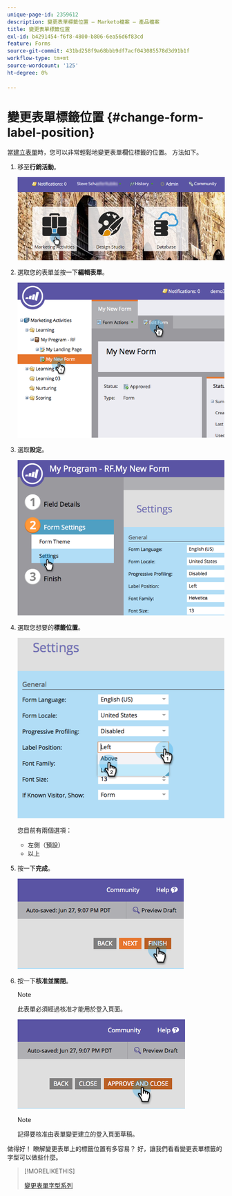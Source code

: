```yaml
---
unique-page-id: 2359612
description: 變更表單標籤位置 — Marketo檔案 — 產品檔案
title: 變更表單標籤位置
exl-id: b4291454-f6f8-4800-b806-6ea56d6f83cd
feature: Forms
source-git-commit: 431bd258f9a68bbb9df7acf043085578d3d91b1f
workflow-type: tm+mt
source-wordcount: '125'
ht-degree: 0%

---
```


# 變更表單標籤位置 {#change-form-label-position}

當[建立表單](/help/marketo/product-docs/demand-generation/forms/creating-a-form/create-a-form.md)時，您可以非常輕鬆地變更表單欄位標籤的位置。 方法如下。

1. 移至&#x200B;**行銷活動**。

   ![](assets/login-marketing-activities-2.png)

1. 選取您的表單並按一下&#x200B;**編輯表單**。

   ![](assets/image2014-9-15-16-3a16-3a9.png)

1. 選取&#x200B;**設定**。

   ![](assets/image2014-9-15-16-3a16-3a26.png)

1. 選取您想要的&#x200B;**標籤位置**。

   ![](assets/image2014-9-15-16-3a16-3a39.png)

   您目前有兩個選項：

   * 左側（預設）
   * 以上

1. 按一下&#x200B;**完成**。

   ![](assets/image2014-9-15-16-3a16-3a49.png)

1. 按一下&#x200B;**核准並關閉**。

   >[!NOTE]
   >
   >此表單必須經過核准才能用於登入頁面。

   ![](assets/image2014-9-15-16-3a17-3a12.png)

   >[!NOTE]
   >
   >記得要核准由表單變更建立的登入頁面草稿。

做得好！ 瞭解變更表單上的標籤位置有多容易？ 好，讓我們看看變更表單標籤的字型可以做些什麼。

>[!MORELIKETHIS]
>
>[變更表單字型系列](/help/marketo/product-docs/demand-generation/forms/form-design/change-the-form-font-family.md)
